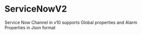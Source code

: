 # ServiceNowV2
Service Now Channel in v10  supports Global properties and Alarm Properties in Json format
